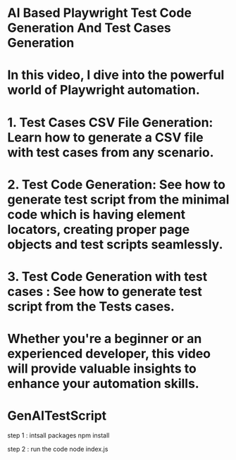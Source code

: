 # AI Based Playwright Test Code Generation And Test Cases Generation

# In this video, I dive into the powerful world of Playwright automation. 

# 1. Test Cases CSV File Generation: Learn how to generate a CSV file with test cases from any scenario.
# 2. Test Code Generation: See how to generate test script from the minimal code which is having element locators, creating proper page objects and test scripts seamlessly.
# 3. Test Code Generation with test cases : See how to generate test script from the Tests cases.

# Whether you're a beginner or an experienced developer, this video will provide valuable insights to enhance your automation skills.



# GenAITestScript

step 1 : intsall packages 
         npm install 

step 2 :  run the code 
        node index.js
